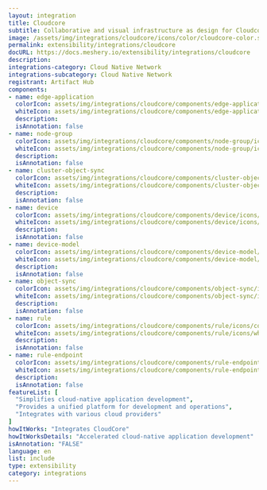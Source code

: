 ```yaml
---
layout: integration
title: Cloudcore
subtitle: Collaborative and visual infrastructure as design for Cloudcore
image: /assets/img/integrations/cloudcore/icons/color/cloudcore-color.svg
permalink: extensibility/integrations/cloudcore
docURL: https://docs.meshery.io/extensibility/integrations/cloudcore
description: 
integrations-category: Cloud Native Network
integrations-subcategory: Cloud Native Network
registrant: Artifact Hub
components: 
- name: edge-application
  colorIcon: assets/img/integrations/cloudcore/components/edge-application/icons/color/edge-application-color.svg
  whiteIcon: assets/img/integrations/cloudcore/components/edge-application/icons/white/edge-application-white.svg
  description: 
  isAnnotation: false
- name: node-group
  colorIcon: assets/img/integrations/cloudcore/components/node-group/icons/color/node-group-color.svg
  whiteIcon: assets/img/integrations/cloudcore/components/node-group/icons/white/node-group-white.svg
  description: 
  isAnnotation: false
- name: cluster-object-sync
  colorIcon: assets/img/integrations/cloudcore/components/cluster-object-sync/icons/color/cluster-object-sync-color.svg
  whiteIcon: assets/img/integrations/cloudcore/components/cluster-object-sync/icons/white/cluster-object-sync-white.svg
  description: 
  isAnnotation: false
- name: device
  colorIcon: assets/img/integrations/cloudcore/components/device/icons/color/device-color.svg
  whiteIcon: assets/img/integrations/cloudcore/components/device/icons/white/device-white.svg
  description: 
  isAnnotation: false
- name: device-model
  colorIcon: assets/img/integrations/cloudcore/components/device-model/icons/color/device-model-color.svg
  whiteIcon: assets/img/integrations/cloudcore/components/device-model/icons/white/device-model-white.svg
  description: 
  isAnnotation: false
- name: object-sync
  colorIcon: assets/img/integrations/cloudcore/components/object-sync/icons/color/object-sync-color.svg
  whiteIcon: assets/img/integrations/cloudcore/components/object-sync/icons/white/object-sync-white.svg
  description: 
  isAnnotation: false
- name: rule
  colorIcon: assets/img/integrations/cloudcore/components/rule/icons/color/rule-color.svg
  whiteIcon: assets/img/integrations/cloudcore/components/rule/icons/white/rule-white.svg
  description: 
  isAnnotation: false
- name: rule-endpoint
  colorIcon: assets/img/integrations/cloudcore/components/rule-endpoint/icons/color/rule-endpoint-color.svg
  whiteIcon: assets/img/integrations/cloudcore/components/rule-endpoint/icons/white/rule-endpoint-white.svg
  description: 
  isAnnotation: false
featureList: [
  "Simplifies cloud-native application development",
  "Provides a unified platform for development and operations",
  "Integrates with various cloud providers"
]
howItWorks: "Integrates CloudCore"
howItWorksDetails: "Accelerated cloud-native application development"
isAnnotation: "FALSE"
language: en
list: include
type: extensibility
category: integrations
---
```

